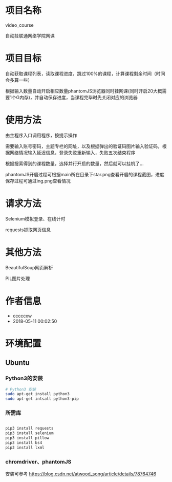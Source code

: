 # 项目名称
video_course
<p>
 自动挂联通网络学院网课

# 项目目标
 自动获取课程列表，读取课程进度，跳过100%的课程，计算课程剩余时间（时间会多算一些）
 
 根据输入数量自动开启相应数量phantomJS浏览器同时挂网课(同时开启20大概需要1个G内存)，并自动保存进度，当课程完毕时先关闭对应的浏览器

<p>


# 使用方法
 由主程序入口调用程序，按提示操作
 
 需要输入账号密码，主题专栏的网址，以及根据弹出的验证码图片输入验证码，根据网络情况输入延迟信息，登录失败重新输入，失败五次结束程序
 
 根据搜索得到的课程数量，选择并行开启的数量，然后就可以挂机了...
 
 phantomJS开启过程可根据main所在目录下star.png查看开启的课程截图，进度保存过程可通过ing.png查看情况


# 请求方法

 Selenium模拟登录、在线计时
 
 requests抓取网页信息
 

# 其他方法

 BeautifulSoup网页解析
 
 PIL图片处理

# 作者信息
- cccccxw
- 2018-05-11 00:02:50

# 环境配置
## Ubuntu
### Python3的安装
```sh
# Python3 安装
sudo apt-get install python3
sudo apt-get intsall python3-pip

```

### 所需库
```sh

pip3 install requests
pip3 install selenium
pip3 install pillow
pip3 install bs4
pip3 install lxml

```
### chromdriver、phantomJS
安装可参考
https://blog.csdn.net/atwood_song/article/details/78764746



